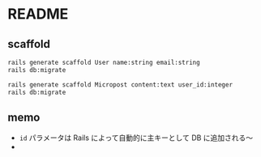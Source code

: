 # README

## scaffold

``` sh
rails generate scaffold User name:string email:string
rails db:migrate

rails generate scaffold Micropost content:text user_id:integer
rails db:migrate
```

## memo

- `id` パラメータは Rails によって自動的に主キーとして DB に追加される〜
- 
